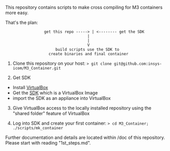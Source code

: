 This repository contains scripts to make cross compiling for M3 containers more easy.

That's the plan:

                     get this repo -----> | <-------- get the SDK
                                        |
                                        |
                                        V
                          build scripts use the SDK to
                       create binaries and final container

1) Clone this repository on your host: `> git clone git@github.com:insys-icom/M3_Container.git`

2) Get SDK
- Install [VirtualBox](https://virtualbox.org)
- Get the [SDK](https://www.insys-icom.de/data/smartbox/M3_SDK_2.ova) which is a VirtualBox Image
- import the SDK as an appliance into VirtualBox

3) Give VirtualBox access to the locally installed repository using the "shared folder" feature of VirtualBox

4) Log into SDK and create your first container: `> cd M3_Container; ./scripts/mk_container`

Further documentation and details are located within /doc of this repository. Please start with reading "1st_steps.md".
